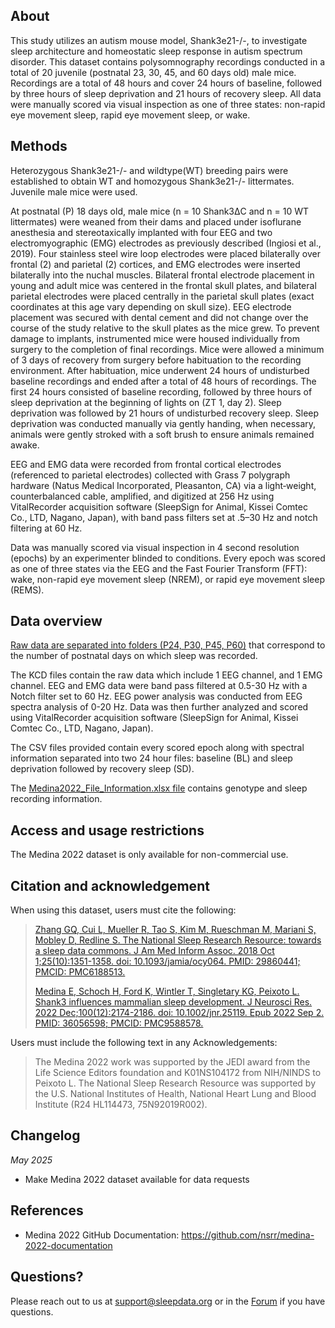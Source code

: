 ## About

This study utilizes an autism mouse model, Shank3e21-/-, to investigate sleep architecture and homeostatic sleep response in autism spectrum disorder. This dataset contains polysomnography recordings conducted in a total of 20 juvenile (postnatal 23, 30, 45, and 60 days old) male mice. Recordings are a total of 48 hours and cover 24 hours of baseline, followed by three hours of sleep deprivation and 21 hours of recovery sleep. All data were manually scored via visual inspection as one of three states: non-rapid eye movement sleep, rapid eye movement sleep, or wake.

## Methods

Heterozygous Shank3e21-/- and wildtype(WT) breeding pairs were established to obtain WT and homozygous Shank3e21-/- littermates. Juvenile male mice were used.

At postnatal (P) 18 days old, male mice (n = 10 Shank3ΔC and n = 10 WT littermates) were weaned from their dams and placed under isoflurane anesthesia and stereotaxically implanted with four EEG and two electromyographic (EMG) electrodes as previously described (Ingiosi et al., 2019). Four stainless steel wire loop electrodes were placed bilaterally over frontal (2) and parietal (2) cortices, and EMG electrodes were inserted bilaterally into the nuchal muscles. Bilateral frontal electrode placement in young and adult mice was centered in the frontal skull plates, and bilateral parietal electrodes were placed centrally in the parietal skull plates (exact coordinates at this age vary depending on skull size). EEG electrode placement was secured with dental cement and did not change over the course of the study relative to the skull plates as the mice grew. To prevent damage to implants, instrumented mice were housed individually from surgery to the completion of final recordings. Mice were allowed a minimum of 3 days of recovery from surgery before habituation to the recording environment. After habituation, mice underwent 24 hours of undisturbed baseline recordings and ended after a total of 48 hours of recordings. The first 24 hours consisted of baseline recording, followed by three hours of sleep deprivation at the beginning of lights on (ZT 1, day 2). Sleep deprivation was followed by 21 hours of undisturbed recovery sleep. Sleep deprivation was conducted manually via gently handing, when necessary, animals were gently stroked with a soft brush to ensure animals remained awake.

EEG and EMG data were recorded from frontal cortical electrodes (referenced to parietal electrodes) collected with Grass 7 polygraph hardware (Natus Medical Incorporated, Pleasanton, CA) via a light‐weight, counterbalanced cable, amplified, and digitized at 256 Hz using VitalRecorder acquisition software (SleepSign for Animal, Kissei Comtec Co., LTD, Nagano, Japan), with band pass filters set at .5–30 Hz and notch filtering at 60 Hz.

Data was manually scored via visual inspection in 4 second resolution (epochs) by an experimenter blinded to conditions. Every epoch was scored as one of three states via the EEG and the Fast Fourier Transform (FFT): wake, non-rapid eye movement sleep (NREM), or rapid eye movement sleep (REMS).

## Data overview

[Raw data are separated into folders (P24, P30, P45, P60)](:files_path:) that correspond to the number of postnatal days on which sleep was recorded. 

The KCD files contain the raw data which include 1 EEG channel, and 1 EMG channel.  EEG and EMG data were band pass filtered at 0.5-30 Hz  with a Notch filter set to 60 Hz. EEG power analysis was conducted from EEG spectra analysis of 0-20 Hz. Data was then further analyzed and scored using VitalRecorder acquisition software (SleepSign for Animal, Kissei Comtec Co., LTD, Nagano, Japan). 

The CSV files provided contain every scored epoch along with spectral information separated into two 24 hour files: baseline (BL) and sleep deprivation followed by recovery sleep (SD).

The [Medina2022_File_Information.xlsx file](:files_path:) contains genotype and sleep recording information.

## Access and usage restrictions

The Medina 2022 dataset is only available for non-commercial use.

## Citation and acknowledgement

When using this dataset, users must cite the following:

> [Zhang GQ, Cui L, Mueller R, Tao S, Kim M, Rueschman M, Mariani S, Mobley D, Redline S. The National Sleep Research Resource: towards a sleep data commons. J Am Med Inform Assoc. 2018 Oct 1;25(10):1351-1358. doi: 10.1093/jamia/ocy064. PMID: 29860441; PMCID: PMC6188513.](https://pubmed.ncbi.nlm.nih.gov/29860441/)
>
> [Medina E, Schoch H, Ford K, Wintler T, Singletary KG, Peixoto L. Shank3 influences mammalian sleep development. J Neurosci Res. 2022 Dec;100(12):2174-2186. doi: 10.1002/jnr.25119. Epub 2022 Sep 2. PMID: 36056598; PMCID: PMC9588578.](https://pubmed.ncbi.nlm.nih.gov/36056598/)

Users must include the following text in any Acknowledgements:

> The Medina 2022 work was supported by the JEDI award from the Life Science Editors foundation and K01NS104172 from NIH/NINDS to Peixoto L. The National Sleep Research Resource was supported by the U.S. National Institutes of Health, National Heart Lung and Blood Institute (R24 HL114473, 75N92019R002).

## Changelog

*May 2025*

- Make Medina 2022 dataset available for data requests

## References

-	Medina 2022 GitHub Documentation: https://github.com/nsrr/medina-2022-documentation

## Questions?

Please reach out to us at support@sleepdata.org or in the [Forum](https://sleepdata.org/forum) if you have questions.
